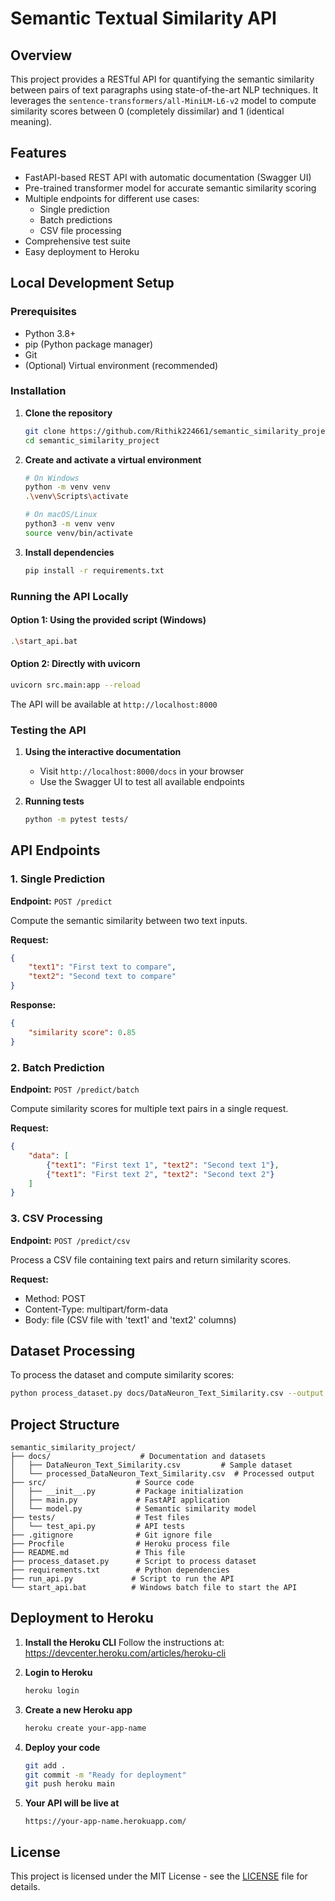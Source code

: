 # Semantic Textual Similarity API

## Overview
This project provides a RESTful API for quantifying the semantic similarity between pairs of text paragraphs using state-of-the-art NLP techniques. It leverages the `sentence-transformers/all-MiniLM-L6-v2` model to compute similarity scores between 0 (completely dissimilar) and 1 (identical meaning).

## Features

- FastAPI-based REST API with automatic documentation (Swagger UI)
- Pre-trained transformer model for accurate semantic similarity scoring
- Multiple endpoints for different use cases:
  - Single prediction
  - Batch predictions
  - CSV file processing
- Comprehensive test suite
- Easy deployment to Heroku

## Local Development Setup

### Prerequisites
- Python 3.8+
- pip (Python package manager)
- Git
- (Optional) Virtual environment (recommended)

### Installation

1. **Clone the repository**
   ```bash
   git clone https://github.com/Rithik224661/semantic_similarity_project.git
   cd semantic_similarity_project
   ```

2. **Create and activate a virtual environment**
   ```bash
   # On Windows
   python -m venv venv
   .\venv\Scripts\activate
   
   # On macOS/Linux
   python3 -m venv venv
   source venv/bin/activate
   ```

3. **Install dependencies**
   ```bash
   pip install -r requirements.txt
   ```

### Running the API Locally

#### Option 1: Using the provided script (Windows)
```bash
.\start_api.bat
```

#### Option 2: Directly with uvicorn
```bash
uvicorn src.main:app --reload
```

The API will be available at `http://localhost:8000`

### Testing the API

1. **Using the interactive documentation**
   - Visit `http://localhost:8000/docs` in your browser
   - Use the Swagger UI to test all available endpoints

2. **Running tests**
   ```bash
   python -m pytest tests/
   ```

## API Endpoints

### 1. Single Prediction
**Endpoint:** `POST /predict`

Compute the semantic similarity between two text inputs.

**Request:**
```json
{
    "text1": "First text to compare",
    "text2": "Second text to compare"
}
```

**Response:**
```json
{
    "similarity score": 0.85
}
```

### 2. Batch Prediction
**Endpoint:** `POST /predict/batch`

Compute similarity scores for multiple text pairs in a single request.

**Request:**
```json
{
    "data": [
        {"text1": "First text 1", "text2": "Second text 1"},
        {"text1": "First text 2", "text2": "Second text 2"}
    ]
}
```

### 3. CSV Processing
**Endpoint:** `POST /predict/csv`

Process a CSV file containing text pairs and return similarity scores.

**Request:**
- Method: POST
- Content-Type: multipart/form-data
- Body: file (CSV file with 'text1' and 'text2' columns)

## Dataset Processing

To process the dataset and compute similarity scores:

```bash
python process_dataset.py docs/DataNeuron_Text_Similarity.csv --output docs/processed_output.csv
```

## Project Structure

```
semantic_similarity_project/
├── docs/                    # Documentation and datasets
│   ├── DataNeuron_Text_Similarity.csv         # Sample dataset
│   └── processed_DataNeuron_Text_Similarity.csv  # Processed output
├── src/                    # Source code
│   ├── __init__.py         # Package initialization
│   ├── main.py             # FastAPI application
│   └── model.py            # Semantic similarity model
├── tests/                  # Test files
│   └── test_api.py         # API tests
├── .gitignore              # Git ignore file
├── Procfile                # Heroku process file
├── README.md               # This file
├── process_dataset.py      # Script to process dataset
├── requirements.txt        # Python dependencies
├── run_api.py             # Script to run the API
└── start_api.bat          # Windows batch file to start the API
```

## Deployment to Heroku

1. **Install the Heroku CLI**
   Follow the instructions at: https://devcenter.heroku.com/articles/heroku-cli

2. **Login to Heroku**
   ```bash
   heroku login
   ```

3. **Create a new Heroku app**
   ```bash
   heroku create your-app-name
   ```

4. **Deploy your code**
   ```bash
   git add .
   git commit -m "Ready for deployment"
   git push heroku main
   ```

5. **Your API will be live at**
   ```
   https://your-app-name.herokuapp.com/
   ```

## License
This project is licensed under the MIT License - see the [LICENSE](LICENSE) file for details.
